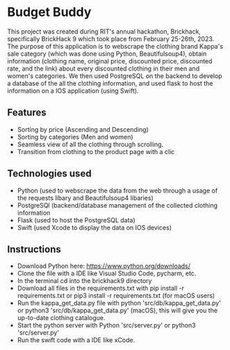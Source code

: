 
# Budget Buddy

This project was created during RIT's annual hackathon, Brickhack, specifically BrickHack 9 which took place from February 25-26th, 2023. The purpose of this application is to webscrape the clothing brand Kappa's sale category (which was done using Python, Beautifulsoup4), obtain information (clothing name, original price, discounted price, discounted rate, and the link) about every discounted clothing in their men and women's categories. We then used PostgreSQL on the backend to develop a database of the all the clothing information, and used flask to host the information on a IOS application (using Swift). 

## Features

- Sorting by price (Ascending and Descending)
- Sorting by categories (Men and women)
- Seamless view of all the clothing through scrolling.
- Transition from clothing to the product page with a clic

## Technologies used

- Python (used to webscrape the data from the web through a usage of the requests libary and Beautifulsoup4 libaries)
- PostgreSQl (backend/database management of the collected clothing information 
- Flask (used to host the PostgreSQL data)
- Swift (used Xcode to display the data on IOS devices)

## Instructions

- Download Python here: https://www.python.org/downloads/ 
- Clone the file with a IDE like Visual Studio Code, pycharm, etc.
- In the terminal cd into the brickhack9 directory
- Download all files in the requirements.txt with pip install -r requirements.txt or pip3 install -r requirements.txt (for macOS users)
- Run the kappa_get_data.py file with python 'src/db/kappa_get_data.py' or python3 'src/db/kappa_get_data.py' (macOS), this will give you the up-to-date clothing catalogue. 
- Start the python server with Python 'src/server.py' or python3 'src/server.py'
- Run the swift code with a IDE like xCode. 
